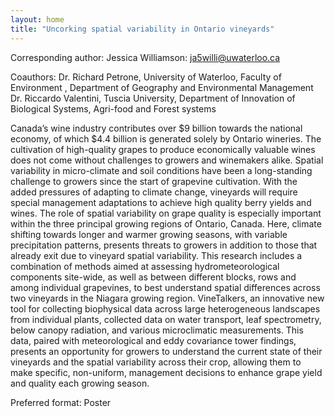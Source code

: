 ```yaml
---
layout: home
title: "Uncorking spatial variability in Ontario vineyards"
---
```



Corresponding author: Jessica Williamson: ja5willi@uwaterloo.ca

Coauthors: Dr. Richard Petrone, University of Waterloo, Faculty of Environment , Department of Geography and Environmental Management
 Dr. Riccardo Valentini, Tuscia University, Department of Innovation of Biological Systems, Agri-food and Forest systems 

Canada’s wine industry contributes over $9 billion towards the national economy, of which $4.4 billion is generated solely by Ontario wineries. The cultivation of high-quality grapes to produce economically valuable wines does not come without challenges to growers and winemakers alike. Spatial variability in micro-climate and soil conditions have been a long-standing challenge to growers since the start of grapevine cultivation. With the added pressures of adapting to climate change, vineyards will require special management adaptations to achieve high quality berry yields and wines. The role of spatial variability on grape quality is especially important within the three principal growing regions of Ontario, Canada. Here, climate shifting towards longer and warmer growing seasons, with variable precipitation patterns, presents threats to growers in addition to those that already exit due to vineyard spatial variability. This research includes a combination of methods aimed at assessing hydrometeorological components site-wide, as well as between different blocks, rows and among individual grapevines, to best understand spatial differences across two vineyards in the Niagara growing region. VineTalkers, an innovative new tool for collecting biophysical data across large heterogeneous landscapes from individual plants, collected data on water transport, leaf spectrometry, below canopy radiation, and various microclimatic measurements. This data, paired with meteorological and eddy covariance tower findings, presents an opportunity for growers to understand the current state of their vineyards and the spatial variability across their crop, allowing them to make specific, non-uniform, management decisions to enhance grape yield and quality each growing season.

Preferred format: Poster

